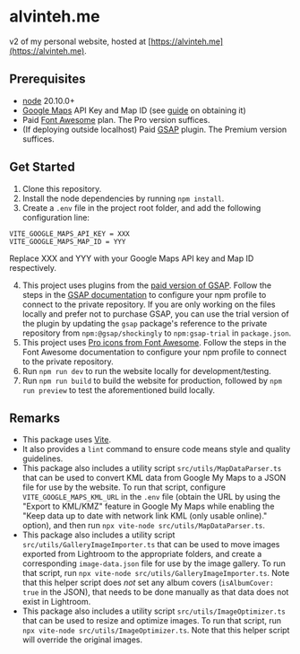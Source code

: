# alvinteh.me

v2 of my personal website, hosted at [https://alvinteh.me](https://alvinteh.me).

## Prerequisites

* [node](https://nodejs.org/en/) 20.10.0+
* [Google Maps](https://developers.google.com/maps) API Key and Map ID (see [guide](https://developers.google.com/maps/get-started) on obtaining it)
* Paid [Font Awesome](https://fontawesome.com/) plan. The Pro version suffices.
* (If deploying outside localhost) Paid [GSAP](https://gsap.com) plugin. The Premium version suffices.
 
## Get Started

1. Clone this repository.
2. Install the node dependencies by running `npm install`.
3. Create a `.env` file in the project root folder, and add the following configuration line:
  
  ```
  VITE_GOOGLE_MAPS_API_KEY = XXX
  VITE_GOOGLE_MAPS_MAP_ID = YYY
  ```

  Replace XXX and YYY with your Google Maps API key and Map ID respectively.

4. This project uses plugins from the [paid version of GSAP](https://gsap.com/pricing/). Follow the steps in the [GSAP documentation](https://gsap.com/docs/v3/Installation/) to configure your npm profile to connect to the private repository. If you are only working on the files locally and prefer not to purchase GSAP, you can use the trial version of the plugin by updating the `gsap` package's reference to the private repository from `npm:@gsap/shockingly` to `npm:gsap-trial` in `package.json`.
5. This project uses [Pro icons from Font Awesome](https://fontawesome.com/plans). Follow the steps in the Font Awesome documentation to configure your npm profile to connect to the private repository.
6. Run `npm run dev` to run the website locally for development/testing.
7. Run `npm run build` to build the website for production, followed by `npm run preview` to test the aforementioned build locally.

## Remarks

- This package uses [Vite](https://vitejs.dev/).
- It also provides a `lint` command to ensure code means style and quality guidelines.
- This package also includes a utility script `src/utils/MapDataParser.ts` that can be used to convert KML data from Google My Maps to a JSON file for use by the website. To run that script, configure `VITE_GOOGLE_MAPS_KML_URL` in the `.env` file (obtain the URL by using the "Export to KML/KMZ" feature in Google My Maps while enabling the "Keep data up to date with network link KML (only usable online)." option), and then run `npx vite-node src/utils/MapDataParser.ts`.
- This package also includes a utility script `src/utils/GalleryImageImporter.ts` that can be used to move images exported from Lightroom to the appropriate folders, and create a corresponding `image-data.json` file for use by the image gallery. To run that script, run `npx vite-node src/utils/GalleryImageImporter.ts`. Note that this helper script does *not* set any album covers (`isAlbumCover: true` in the JSON), that needs to be done manually as that data does not exist in Lightroom.
- This package also includes a utility script `src/utils/ImageOptimizer.ts` that can be used to resize and optimize images. To run that script, run `npx vite-node src/utils/ImageOptimizer.ts`. Note that this helper script will override the original images.